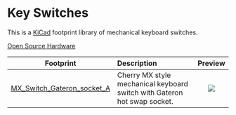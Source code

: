 # Key Switches

This is a [KiCad](https://www.kicad.org/) footprint library of mechanical keyboard switches.

[Open Source Hardware](https://www.oshwa.org/definition/)

Footprint|Description|Preview
:-:|:-|:-:
[MX_Switch_Gateron_socket_A](/MX_Switch_Gateron_socket_A.kicad_mod)|Cherry MX style mechanical keyboard switch with Gateron hot swap socket.|![](https://imgur.com/4gMCoII.jpg)
